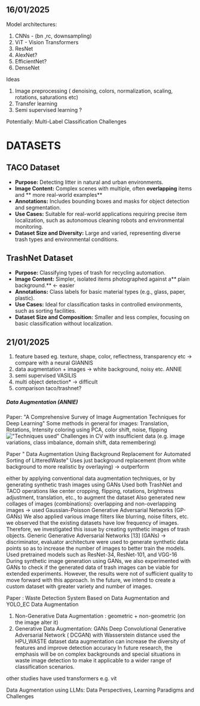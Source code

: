 ## 16/01/2025

Model architectures: <br>
1. CNNs - (bn ,rc, downsampling)
2. ViT - Vision Transformers
3. ResNet
4. AlexNet?
5. EfficientNet?
6. DenseNet


Ideas
1. Image preprocessing ( denoising, colors, normalization, scaling, rotations, saturations etc)
2. Transfer learning
3. Semi supervised learning ? 

Potentially:
Multi-Label Classification Challenges

# DATASETS
## TACO Dataset
- **Purpose:** Detecting litter in natural and urban environments.
- **Image Content:** Complex scenes with multiple, often **overlapping** items and ** more real-world examples**
- **Annotations:** Includes bounding boxes and masks for object detection and segmentation.
- **Use Cases:** Suitable for real-world applications requiring precise item localization, such as autonomous cleaning robots and environmental monitoring.
- **Dataset Size and Diversity:** Large and varied, representing diverse trash types and environmental conditions.

## TrashNet Dataset
- **Purpose:** Classifying types of trash for recycling automation.
- **Image Content:** Simpler, isolated items photographed against a** plain background.** <- easier
- **Annotations:** Class labels for basic material types (e.g., glass, paper, plastic).
- **Use Cases:** Ideal for classification tasks in controlled environments, such as sorting facilities.
- **Dataset Size and Composition:** Smaller and less complex, focusing on basic classification without localization.

## 21/01/2025
1. feature based eg. texture, shape, color, reflectness, transparency etc → compare with a neural GIANNIS 
2. data augmentation + images → white background, noisy etc. ANNIE 
3. semi supervised VASILIS
4. multi object detection* → difficult
5. comparison taco/trashnet?

##### Data Augmentation (ANNIE)
Paper: "A Comprehensive Survey of Image Augmentation Techniques for Deep Learning"
Some methods in general for images: Translation, Rotations, Intensity coloring using PCA, color shift, noise, flipping
!["Techniques used"](https://miro.medium.com/v2/resize:fit:1100/format:webp/1*7XiKkSu6lT98NXQitQ-5MA.png)
Challenges in CV with insufficient data (e.g. image variations, class imbalance, domain shift, data remembering) <br>

Paper " Data Augmentation Using Background Replacement for Automated Sorting of LitteredWaste"
Uses just background replacement (from white background to more realistic by overlaying) -> outperform 

either by applying conventional data augmentation techniques, or by generating synthetic trash images using GANs
Used both TrashNet and TACO
operations like center cropping, flipping, rotations, brightness adjustment, translation, etc., to augment the dataset
Also generated new collages of images (combinations): overlapping and non-overlapping images -> used Gaussian-Poisson Generative Adversarial Networks (GP-GANs)
We also applied various image filters like blurring, noise filters, etc.
 we observed that the existing datasets have low frequency of images. Therefore, we investigated this issue by creating synthetic images of trash objects. Generic Generative Adversarial Networks [13] (GANs) -> discriminator, evaluator architecture were used to generate synthetic data points so as to increase the number of images to better train the models.
 Used pretrained models such as ResNet-34, ResNet-101, and VGG-16
 During synthetic image generation using GANs, we also experimented with GANs to check if the generated data of trash images can be viable for extended experiments. However, the results were not of sufficient quality to move forward with this approach.
 In the future, we intend to create a custom dataset with greater variety and number of images.

Paper : Waste Detection System Based on Data Augmentation and YOLO_EC
 Data Augmentation
 1. Non-Generative Data Augmentation  : geometric + non-geometric (on the image alter it)
 2. Generative Data Augmentation: GANs  Deep Convolutional Generative Adversarial Network ( DCGAN) with Wasserstein distance
used the HPU_WASTE dataset
data augmentation can increase the diversity of features and improve
detection accuracy
In future research, the
emphasis will be on complex backgrounds and special situations in waste image detection
to make it applicable to a wider range of classification scenarios.

other studies have used transformers e.g. vit

Data Augmentation using LLMs:
Data Perspectives, Learning Paradigms and Challenges
